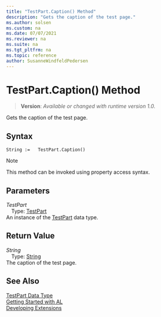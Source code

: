 ```yaml
---
title: "TestPart.Caption() Method"
description: "Gets the caption of the test page."
ms.author: solsen
ms.custom: na
ms.date: 07/07/2021
ms.reviewer: na
ms.suite: na
ms.tgt_pltfrm: na
ms.topic: reference
author: SusanneWindfeldPedersen
---
```

[//]: # (START>DO_NOT_EDIT)
[//]: # (IMPORTANT:Do not edit any of the content between here and the END>DO_NOT_EDIT.)
[//]: # (Any modifications should be made in the .xml files in the ModernDev repo.)
# TestPart.Caption() Method
> **Version**: _Available or changed with runtime version 1.0._

Gets the caption of the test page.


## Syntax
```AL
String :=   TestPart.Caption()
```
> [!NOTE]
> This method can be invoked using property access syntax.

## Parameters
*TestPart*  
&emsp;Type: [TestPart](testpart-data-type.md)  
An instance of the [TestPart](testpart-data-type.md) data type.  

## Return Value
*String*  
&emsp;Type: [String](../string/string-data-type.md)  
The caption of the test page.


[//]: # (IMPORTANT: END>DO_NOT_EDIT)
## See Also
[TestPart Data Type](testpart-data-type.md)  
[Getting Started with AL](../../devenv-get-started.md)  
[Developing Extensions](../../devenv-dev-overview.md)